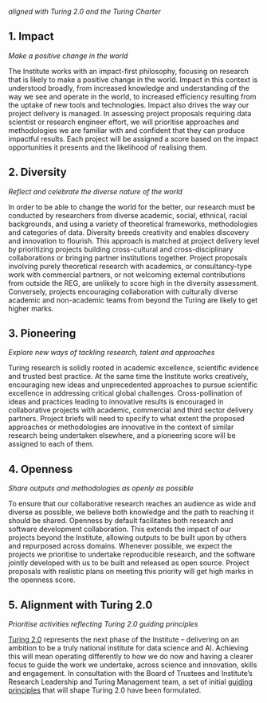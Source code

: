 _aligned with Turing 2.0 and the Turing Charter_

## 1. Impact
_Make a positive change in the world_

The Institute works with an impact-first philosophy, focusing on research that is likely to make a positive change in the world. Impact in this context is understood broadly, from increased knowledge and understanding of the way we see and operate in the world, to increased efficiency resulting from the uptake of new tools and technologies. Impact also drives the way our project delivery is managed. In assessing project proposals requiring data scientist or research engineer effort, we will prioritise approaches and methodologies we are familiar with and confident that they can produce impactful results. Each project will be assigned a score based on the impact opportunities it presents and the likelihood of realising them.

## 2. Diversity
_Reflect and celebrate the diverse nature of the world_

In order to be able to change the world for the better, our research must be conducted by researchers from diverse academic, social, ethnical, racial backgrounds, and using a variety of theoretical frameworks, methodologies and categories of data. Diversity breeds creativity and enables discovery and innovation to flourish. This approach is matched at project delivery level by prioritizing projects building cross-cultural and cross-disciplinary collaborations or bringing partner institutions together. Project proposals involving purely theoretical research with academics, or consultancy-type work with commercial partners, or not welcoming external contributions from outside the REG, are unlikely to score high in the diversity assessment. Conversely, projects encouraging collaboration with culturally diverse academic and non-academic teams from beyond the Turing are likely to get higher marks.

## 3. Pioneering
_Explore new ways of tackling research, talent and approaches_

Turing research is solidly rooted in academic excellence, scientific evidence and trusted best practice. At the same time the Institute works creatively, encouraging new ideas and unprecedented approaches to pursue scientific excellence in addressing critical global challenges. Cross-pollination of ideas and practices leading to innovative results is encouraged in collaborative projects with academic, commercial and third sector delivery partners. Project briefs will need to specify to what extent the proposed approaches or methodologies are innovative in the context of similar research being undertaken elsewhere, and a pioneering score will be assigned to each of them.

## 4. Openness
_Share outputs and methodologies as openly as possible_

To ensure that our collaborative research reaches an audience as wide and diverse as possible, we believe both knowledge and the path to reaching it should be shared. Openness by default facilitates both research and software development collaboration. This extends the impact of our projects beyond the Institute, allowing outputs to be built upon by others and repurposed across domains. Whenever possible, we expect the projects we prioritise to undertake reproducible research, and the software jointly developed with us to be built and released as open source. Project proposals with realistic plans on meeting this priority will get high marks in the openness score.


## 5. Alignment with Turing 2.0
_Prioritise activities reflecting Turing 2.0 guiding principles_

[Turing 2.0](https://mathison.turing.ac.uk/Interact/Pages/Content/Document.aspx?id=2093) represents the next phase of the Institute – delivering on an ambition to be a truly national institute for data science and AI. Achieving this will mean operating differently to how we do now and having a clearer focus to guide the work we undertake, across science and innovation, skills and engagement. In consultation with the Board of Trustees and Institute’s Research Leadership and Turing Management team, a set of initial [guiding principles](https://mathison.turing.ac.uk/Utilities/Uploads/Handler/Uploader.ashx?area=composer&filename=Turing+2.0+principles+and+future+activities+March+2022.pdf&fileguid=a8f5af29-20fd-4d25-bdbc-3fa42e561fc9) that will shape Turing 2.0 have been formulated.
